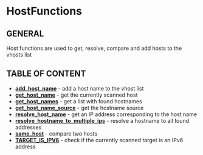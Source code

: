# HostFunctions

## GENERAL

Host functions are used to get, resolve, compare and add hosts to the vhosts list

## TABLE OF CONTENT

- **[add_host_name](add_host_name.md)** - add a host name to the vhost list
- **[get_host_name](get_host_name.md)** - get the currently scanned host
- **[get_host_names](get_host_names.md)** - get a list with found hostnames
- **[get_host_name_source](get_host_name_source.md)** - get the hostname source
- **[resolve_host_name](resolve_host_name.md)** - get an IP address corresponding to the host name
- **[resolve_hostname_to_multiple_ips](resolve_hostname_to_multiple_ips.md)** - resolve a hostname to all found addresses
- **[same_host](same_host.md)** - compare two hosts
- **[TARGET_IS_IPV6](TARGET_IS_IPV6.md)** - check if the currently scanned target is an IPv6 address
